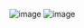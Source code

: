 ![image](https://github.com/Yaroslavlazarenko/PPP_Lab6/assets/93127105/e471cf3a-15be-4178-b549-155ceae8e5d9)
![image](https://github.com/Yaroslavlazarenko/PPP_Lab6/assets/93127105/ae45b5ac-3969-43a7-a5ec-6459e2917656)
